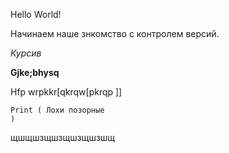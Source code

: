 Hello World!

Начинаем наше знкомство с контролем версий.

*Курсив*

**Gjke;bhysq**

Hfp 
    wrpkkr[qkrqw[pkrqp
    ]]

    Print ( Лохи позорные 
    )



щшщшзщшзщшзщшзшщ
